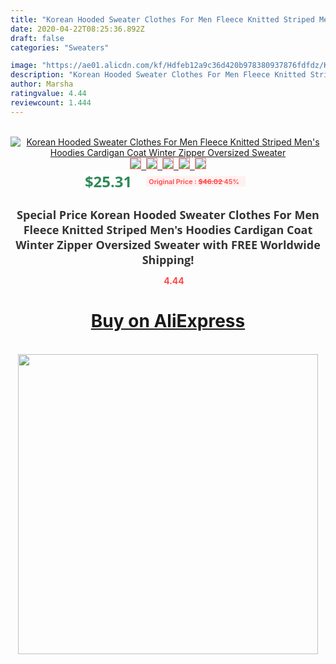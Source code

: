 ```yaml
---
title: "Korean Hooded Sweater Clothes For Men Fleece Knitted Striped Men's Hoodies Cardigan Coat Winter Zipper Oversized Sweater"
date: 2020-04-22T08:25:36.892Z
draft: false
categories: "Sweaters"

image: "https://ae01.alicdn.com/kf/Hdfeb12a9c36d420b978380937876fdfdz/Korean-Hooded-Sweater-Clothes-For-Men-Fleece-Knitted-Striped-Men-s-Hoodies-Cardigan-Coat-Winter-Zipper.jpg"
description: "Korean Hooded Sweater Clothes For Men Fleece Knitted Striped Men's Hoodies Cardigan Coat Winter Zipper Oversized Sweater"
author: Marsha
ratingvalue: 4.44
reviewcount: 1.444
---
```

<br>
<div style="text-align: center;">
<a href="https://s.click.aliexpress.com/e/_Ac9EvX" target="_blank" rel="nofollow noopener noreferrer"><img alt="Korean Hooded Sweater Clothes For Men Fleece Knitted Striped Men's Hoodies Cardigan Coat Winter Zipper Oversized Sweater" class="magnifier-image" src="https://ae01.alicdn.com/kf/Hdfeb12a9c36d420b978380937876fdfdz/Korean-Hooded-Sweater-Clothes-For-Men-Fleece-Knitted-Striped-Men-s-Hoodies-Cardigan-Coat-Winter-Zipper.jpg_640x640.jpg">
<br>
<img style="border:1px solid salmon" src="https://ae01.alicdn.com/kf/Hdfeb12a9c36d420b978380937876fdfdz/Korean-Hooded-Sweater-Clothes-For-Men-Fleece-Knitted-Striped-Men-s-Hoodies-Cardigan-Coat-Winter-Zipper.jpg_120x120.jpg">&nbsp;&nbsp;<img style="border:1px solid salmon" src="https://ae01.alicdn.com/kf/Hbb322706078b4c8fba6bdfccd1c6040ej/Korean-Hooded-Sweater-Clothes-For-Men-Fleece-Knitted-Striped-Men-s-Hoodies-Cardigan-Coat-Winter-Zipper.jpg_120x120.jpg">&nbsp;&nbsp;<img style="border:1px solid salmon" src="https://ae01.alicdn.com/kf/H1d767e7b5ceb49afb966e23e45befe03W/Korean-Hooded-Sweater-Clothes-For-Men-Fleece-Knitted-Striped-Men-s-Hoodies-Cardigan-Coat-Winter-Zipper.jpg_120x120.jpg">&nbsp;&nbsp;<img style="border:1px solid salmon" src="https://ae01.alicdn.com/kf/Hfbc6449978e6457696574db8480521144/Korean-Hooded-Sweater-Clothes-For-Men-Fleece-Knitted-Striped-Men-s-Hoodies-Cardigan-Coat-Winter-Zipper.jpg_120x120.jpg">&nbsp;&nbsp;<img style="border:1px solid salmon" src="https://ae01.alicdn.com/kf/H8cb373a14c1e43619842b98ab978f4614/Korean-Hooded-Sweater-Clothes-For-Men-Fleece-Knitted-Striped-Men-s-Hoodies-Cardigan-Coat-Winter-Zipper.jpg_120x120.jpg"></a></div><br0>
<div style="text-align: center;"><span style="background-color: white; border: 0px; box-sizing: border-box; color: seagreen; display: inline-block; font-family: &quot;open sans&quot; , &quot;arial&quot; , &quot;helvetica&quot; , sans-serif , &quot;heiti&quot;; font-size: 24px; font-stretch: inherit; font-weight: 700; line-height: inherit; margin: 0px 10px 0px 0px; padding: 0px; vertical-align: middle;">$25.31 </span>
<span style="background: rgb(255 , 241 , 241); border-radius: 3px; border: 0px; box-sizing: border-box; color: #ff4747; display: inline-block; font-family: inherit; font-size: 12px; font-stretch: inherit; font-style: inherit; font-variant: inherit; font-weight: 600; line-height: inherit; margin: 0px; padding: 2px 5px; transform: scale(0.9); vertical-align: middle;">Original Price : <b style="text-decoration: line-through;">$46.02 </b> 45%&nbsp;&nbsp;</span></div>
<h1 style="color: #333333; display: inline-block; font-family: &quot;open sans&quot; , &quot;arial&quot; , &quot;helvetica&quot; , sans-serif , &quot;heiti&quot;; font-size: 18px; font-stretch: inherit; font-weight: 700; text-align: center;">Special Price Korean Hooded Sweater Clothes For Men Fleece Knitted Striped Men's Hoodies Cardigan Coat Winter Zipper Oversized Sweater with FREE Worldwide Shipping!</h1>
<div style="color: #ff4747; text-align: center;">
<img src="https://4.bp.blogspot.com/-M0ZcTcb-5uY/XleCXlxnR4I/AAAAAAAAAEc/OrjgMkXV1oMQFaCRZj5HQwOCBcu3w1FegCPcBGAYYCw/s1600/star.png" style="height: 15px;">&nbsp;<b>4.44</b></div>
<div class="button_cont" align="center"><a class="buynow_a" href="https://s.click.aliexpress.com/e/_Ac9EvX" target="_blank" rel="nofollow noopener noreferrer"><H1>Buy on AliExpress</H1></a></div><br>
<div class="separator" style="clear: both; text-align: center;">
<img src="https://lh3.googleusercontent.com/-pTy5HemUv9M/XlePHvY0dAI/AAAAAAAAAE4/0nX5iRUoIWY8eMW9Dpxeirr157OZliDIgCLcBGAsYHQ/s1600/badge.gif" width="480">
</div>
